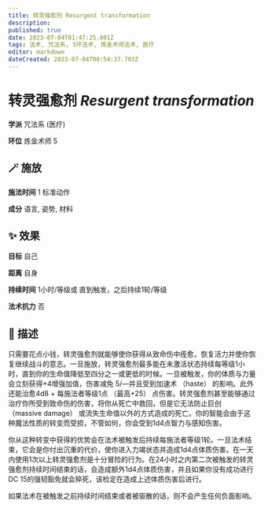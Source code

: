 ```yaml
---
title: 转灵强愈剂 Resurgent transformation
description: 
published: true
date: 2023-07-04T01:47:25.801Z
tags: 法术, 咒法系, 5环法术, 炼金术师法术, 医疗
editor: markdown
dateCreated: 2023-07-04T00:54:37.703Z
---
```


# **转灵强愈剂** *Resurgent transformation*

**学派** 咒法系 (医疗) 

**环位** 炼金术师 5

## 🪄 施放

**施法时间** 1 标准动作

**成分** 语言, 姿势, 材料

## ✨ 效果 

**目标** 自己 

**距离** 自身  

**持续时间** 1小时/等级或 直到触发，之后持续1轮/等级 

**法术抗力** 否

## 📖 描述

只需要花点小钱，转灵强愈剂就能够使你获得从致命伤中痊愈，恢复活力并使你恢复继续战斗的意志。一旦施放，转灵强愈剂最多能在未激活状态持续每等级1小时，直到你的生命值降低至四分之一或更低的时候。一旦被触发，你的体质与力量会立刻获得+4增强加值，伤害减免 5/—并且受到加速术 （haste） 的影响。此外还能治愈4d8 + 每施法者等级1点 （最高+25） 点伤害。转灵强愈剂甚至能够通过治疗你所受到致命伤的伤害，将你从死亡中救回，但是它无法防止巨创 （massive damage） 或流失生命值以外的方式造成的死亡。你的智能会由于这种魔法性质的转变而受损，不管如何，你会受到1d4点智力与感知伤害。

你从这种转变中获得的优势会在法术被触发后持续每施法者等级1轮。一旦法术结束，它会是你付出沉重的代价，使你进入力竭状态并造成1d4点体质伤害。在一天内使用1次以上转灵强愈剂是十分冒险的行为。在24小时之内第二次被触发的转灵强愈剂持续时间结束的话，会造成额外1d4点体质伤害，并且如果你没有成功进行DC 15的强韧豁免就会猝死，该检定在造成上述体质伤害后进行。

如果法术在被触发之前持续时间结束或者被驱散的话，则不会产生任何负面影响。
    
